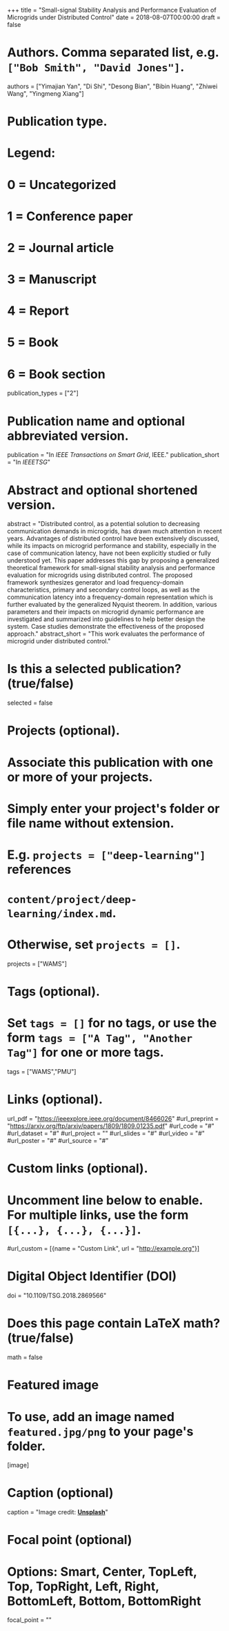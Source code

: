 +++
title = "Small-signal Stability Analysis and Performance Evaluation of Microgrids under Distributed Control"
date = 2018-08-07T00:00:00
draft = false

# Authors. Comma separated list, e.g. `["Bob Smith", "David Jones"]`.
authors = ["Yimajian Yan", "Di Shi", "Desong Bian", "Bibin Huang", "Zhiwei Wang", "Yingmeng Xiang"]

# Publication type.
# Legend:
# 0 = Uncategorized
# 1 = Conference paper
# 2 = Journal article
# 3 = Manuscript
# 4 = Report
# 5 = Book
# 6 = Book section
publication_types = ["2"]

# Publication name and optional abbreviated version.
publication = "In *IEEE Transactions on Smart Grid*, IEEE."
publication_short = "In *IEEETSG*"

# Abstract and optional shortened version.
abstract = "Distributed control, as a potential solution to decreasing communication demands in microgrids, has drawn much attention in recent years. Advantages of distributed control have been extensively discussed, while its impacts on microgrid performance and stability, especially in the case of communication latency, have not been explicitly studied or fully understood yet. This paper addresses this gap by proposing a generalized theoretical framework for small-signal stability analysis and performance evaluation for microgrids using distributed control. The proposed framework synthesizes generator and load frequency-domain characteristics, primary and secondary control loops, as well as the communication latency into a frequency-domain representation which is further evaluated by the generalized Nyquist theorem. In addition, various parameters and their impacts on microgrid dynamic performance are investigated and summarized into guidelines to help better design the system. Case studies demonstrate the effectiveness of the proposed approach."
abstract_short = "This work evaluates the performance of microgrid under distributed control."

# Is this a selected publication? (true/false)
selected = false

# Projects (optional).
#   Associate this publication with one or more of your projects.
#   Simply enter your project's folder or file name without extension.
#   E.g. `projects = ["deep-learning"]` references 
#   `content/project/deep-learning/index.md`.
#   Otherwise, set `projects = []`.
projects = ["WAMS"]

# Tags (optional).
#   Set `tags = []` for no tags, or use the form `tags = ["A Tag", "Another Tag"]` for one or more tags.
tags = ["WAMS","PMU"]

# Links (optional).
url_pdf = "https://ieeexplore.ieee.org/document/8466026"
#url_preprint = "https://arxiv.org/ftp/arxiv/papers/1809/1809.01235.pdf"
#url_code = "#"
#url_dataset = "#"
#url_project = ""
#url_slides = "#"
#url_video = "#"
#url_poster = "#"
#url_source = "#"

# Custom links (optional).
#   Uncomment line below to enable. For multiple links, use the form `[{...}, {...}, {...}]`.
#url_custom = [{name = "Custom Link", url = "http://example.org"}]

# Digital Object Identifier (DOI)
doi = "10.1109/TSG.2018.2869566"

# Does this page contain LaTeX math? (true/false)
math = false

# Featured image
# To use, add an image named `featured.jpg/png` to your page's folder. 
[image]
  # Caption (optional)
  caption = "Image credit: [**Unsplash**](https://unsplash.com/photos/pLCdAaMFLTE)"

  # Focal point (optional)
  # Options: Smart, Center, TopLeft, Top, TopRight, Left, Right, BottomLeft, Bottom, BottomRight
  focal_point = ""
